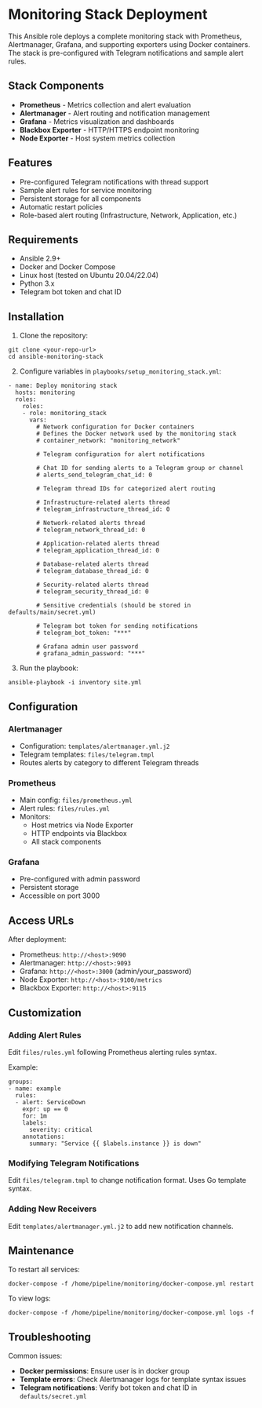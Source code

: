 # Monitoring Stack Deployment

This Ansible role deploys a complete monitoring stack with Prometheus, Alertmanager, Grafana, and supporting exporters using Docker containers. The stack is pre-configured with Telegram notifications and sample alert rules.

## Stack Components

- **Prometheus** - Metrics collection and alert evaluation
- **Alertmanager** - Alert routing and notification management
- **Grafana** - Metrics visualization and dashboards
- **Blackbox Exporter** - HTTP/HTTPS endpoint monitoring
- **Node Exporter** - Host system metrics collection

## Features

- Pre-configured Telegram notifications with thread support
- Sample alert rules for service monitoring
- Persistent storage for all components
- Automatic restart policies
- Role-based alert routing (Infrastructure, Network, Application, etc.)

## Requirements

- Ansible 2.9+
- Docker and Docker Compose
- Linux host (tested on Ubuntu 20.04/22.04)
- Python 3.x
- Telegram bot token and chat ID

## Installation

1. Clone the repository:
```
git clone <your-repo-url>
cd ansible-monitoring-stack
```

2. Configure variables in `playbooks/setup_monitoring_stack.yml`:
```
- name: Deploy monitoring stack
  hosts: monitoring
  roles:
    roles:
    - role: monitoring_stack
      vars:
        # Network configuration for Docker containers
        # Defines the Docker network used by the monitoring stack
        # container_network: "monitoring_network"

        # Telegram configuration for alert notifications
        
        # Chat ID for sending alerts to a Telegram group or channel
        # alerts_send_telegram_chat_id: 0

        # Telegram thread IDs for categorized alert routing
        
        # Infrastructure-related alerts thread
        # telegram_infrastructure_thread_id: 0
        
        # Network-related alerts thread
        # telegram_network_thread_id: 0
        
        # Application-related alerts thread
        # telegram_application_thread_id: 0
        
        # Database-related alerts thread
        # telegram_database_thread_id: 0
        
        # Security-related alerts thread
        # telegram_security_thread_id: 0

        # Sensitive credentials (should be stored in defaults/main/secret.yml)
        
        # Telegram bot token for sending notifications
        # telegram_bot_token: "***"
        
        # Grafana admin user password
        # grafana_admin_password: "***"
```

3. Run the playbook:
```
ansible-playbook -i inventory site.yml
```

## Configuration

### Alertmanager
- Configuration: `templates/alertmanager.yml.j2`
- Telegram templates: `files/telegram.tmpl`
- Routes alerts by category to different Telegram threads

### Prometheus
- Main config: `files/prometheus.yml`
- Alert rules: `files/rules.yml`
- Monitors:
  - Host metrics via Node Exporter
  - HTTP endpoints via Blackbox
  - All stack components

### Grafana
- Pre-configured with admin password
- Persistent storage
- Accessible on port 3000

## Access URLs

After deployment:
- Prometheus: `http://<host>:9090`
- Alertmanager: `http://<host>:9093` 
- Grafana: `http://<host>:3000` (admin/your_password)
- Node Exporter: `http://<host>:9100/metrics`
- Blackbox Exporter: `http://<host>:9115`

## Customization

### Adding Alert Rules
Edit `files/rules.yml` following Prometheus alerting rules syntax.

Example:
```
groups:
- name: example
  rules:
  - alert: ServiceDown
    expr: up == 0
    for: 1m
    labels:
      severity: critical
    annotations:
      summary: "Service {{ $labels.instance }} is down"
```

### Modifying Telegram Notifications
Edit `files/telegram.tmpl` to change notification format. Uses Go template syntax.

### Adding New Receivers
Edit `templates/alertmanager.yml.j2` to add new notification channels.

## Maintenance

To restart all services:
```
docker-compose -f /home/pipeline/monitoring/docker-compose.yml restart
```

To view logs:
```
docker-compose -f /home/pipeline/monitoring/docker-compose.yml logs -f
```

## Troubleshooting

Common issues:
- **Docker permissions**: Ensure user is in docker group
- **Template errors**: Check Alertmanager logs for template syntax issues
- **Telegram notifications**: Verify bot token and chat ID in `defaults/secret.yml`
